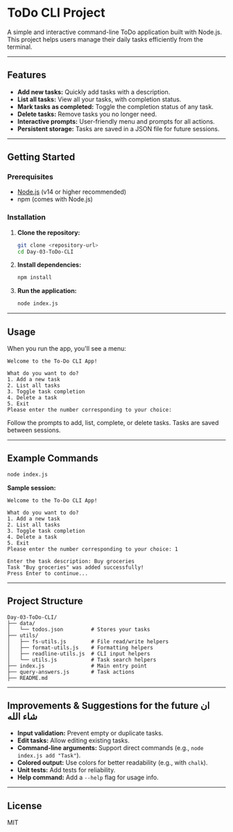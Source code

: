 # ToDo CLI Project

A simple and interactive command-line ToDo application built with Node.js. This project helps users manage their daily tasks efficiently from the terminal.

---

## Features

- **Add new tasks:** Quickly add tasks with a description.
- **List all tasks:** View all your tasks, with completion status.
- **Mark tasks as completed:** Toggle the completion status of any task.
- **Delete tasks:** Remove tasks you no longer need.
- **Interactive prompts:** User-friendly menu and prompts for all actions.
- **Persistent storage:** Tasks are saved in a JSON file for future sessions.

---

## Getting Started

### Prerequisites

- [Node.js](https://nodejs.org/) (v14 or higher recommended)
- npm (comes with Node.js)

### Installation

1. **Clone the repository:**

   ```bash
   git clone <repository-url>
   cd Day-03-ToDo-CLI
   ```

2. **Install dependencies:**

   ```bash
   npm install
   ```

3. **Run the application:**
   ```bash
   node index.js
   ```

---

## Usage

When you run the app, you'll see a menu:

```
Welcome to the To-Do CLI App!

What do you want to do?
1. Add a new task
2. List all tasks
3. Toggle task completion
4. Delete a task
5. Exit
Please enter the number corresponding to your choice:
```

Follow the prompts to add, list, complete, or delete tasks. Tasks are saved between sessions.

---

## Example Commands

```bash
node index.js
```

**Sample session:**

```
Welcome to the To-Do CLI App!

What do you want to do?
1. Add a new task
2. List all tasks
3. Toggle task completion
4. Delete a task
5. Exit
Please enter the number corresponding to your choice: 1

Enter the task description: Buy groceries
Task "Buy groceries" was added successfully!
Press Enter to continue...
```

---

## Project Structure

```
Day-03-ToDo-CLI/
├── data/
│   └── todos.json         # Stores your tasks
├── utils/
│   ├── fs-utils.js        # File read/write helpers
│   ├── format-utils.js    # Formatting helpers
│   ├── readline-utils.js  # CLI input helpers
│   └── utils.js           # Task search helpers
├── index.js               # Main entry point
├── query-answers.js       # Task actions
├── README.md
```

---

## Improvements & Suggestions for the future ان شاء الله

- **Input validation:** Prevent empty or duplicate tasks.
- **Edit tasks:** Allow editing existing tasks.
- **Command-line arguments:** Support direct commands (e.g., `node index.js add "Task"`).
- **Colored output:** Use colors for better readability (e.g., with `chalk`).
- **Unit tests:** Add tests for reliability.
- **Help command:** Add a `--help` flag for usage info.

---

## License

MIT

